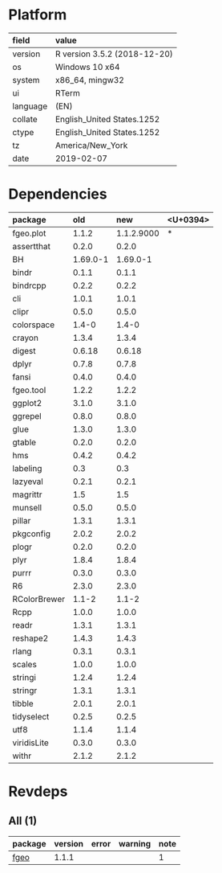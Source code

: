 # Platform

|field    |value                        |
|:--------|:----------------------------|
|version  |R version 3.5.2 (2018-12-20) |
|os       |Windows 10 x64               |
|system   |x86_64, mingw32              |
|ui       |RTerm                        |
|language |(EN)                         |
|collate  |English_United States.1252   |
|ctype    |English_United States.1252   |
|tz       |America/New_York             |
|date     |2019-02-07                   |

# Dependencies

|package      |old      |new        |<U+0394>  |
|:------------|:--------|:----------|:--|
|fgeo.plot    |1.1.2    |1.1.2.9000 |*  |
|assertthat   |0.2.0    |0.2.0      |   |
|BH           |1.69.0-1 |1.69.0-1   |   |
|bindr        |0.1.1    |0.1.1      |   |
|bindrcpp     |0.2.2    |0.2.2      |   |
|cli          |1.0.1    |1.0.1      |   |
|clipr        |0.5.0    |0.5.0      |   |
|colorspace   |1.4-0    |1.4-0      |   |
|crayon       |1.3.4    |1.3.4      |   |
|digest       |0.6.18   |0.6.18     |   |
|dplyr        |0.7.8    |0.7.8      |   |
|fansi        |0.4.0    |0.4.0      |   |
|fgeo.tool    |1.2.2    |1.2.2      |   |
|ggplot2      |3.1.0    |3.1.0      |   |
|ggrepel      |0.8.0    |0.8.0      |   |
|glue         |1.3.0    |1.3.0      |   |
|gtable       |0.2.0    |0.2.0      |   |
|hms          |0.4.2    |0.4.2      |   |
|labeling     |0.3      |0.3        |   |
|lazyeval     |0.2.1    |0.2.1      |   |
|magrittr     |1.5      |1.5        |   |
|munsell      |0.5.0    |0.5.0      |   |
|pillar       |1.3.1    |1.3.1      |   |
|pkgconfig    |2.0.2    |2.0.2      |   |
|plogr        |0.2.0    |0.2.0      |   |
|plyr         |1.8.4    |1.8.4      |   |
|purrr        |0.3.0    |0.3.0      |   |
|R6           |2.3.0    |2.3.0      |   |
|RColorBrewer |1.1-2    |1.1-2      |   |
|Rcpp         |1.0.0    |1.0.0      |   |
|readr        |1.3.1    |1.3.1      |   |
|reshape2     |1.4.3    |1.4.3      |   |
|rlang        |0.3.1    |0.3.1      |   |
|scales       |1.0.0    |1.0.0      |   |
|stringi      |1.2.4    |1.2.4      |   |
|stringr      |1.3.1    |1.3.1      |   |
|tibble       |2.0.1    |2.0.1      |   |
|tidyselect   |0.2.5    |0.2.5      |   |
|utf8         |1.1.4    |1.1.4      |   |
|viridisLite  |0.3.0    |0.3.0      |   |
|withr        |2.1.2    |2.1.2      |   |

# Revdeps

## All (1)

|package                  |version |error |warning |note |
|:------------------------|:-------|:-----|:-------|:----|
|[fgeo](problems.md#fgeo) |1.1.1   |      |        |1    |

